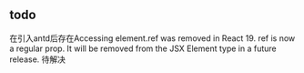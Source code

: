 ## todo

在引入antd后存在Accessing element.ref was removed in React 19. ref is now a regular prop. It will be removed from the JSX Element type in a future release. 待解决
